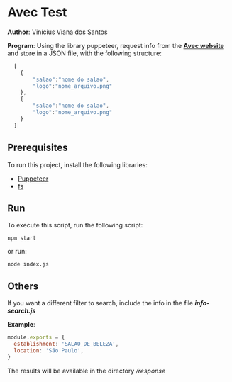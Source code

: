 # Avec Test

**Author**: Vinícius Viana dos Santos

**Program**: Using the library puppeteer, request info from the [**Avec website**](https://avec.app/) and
  store in a JSON file, with the following structure:

```js
  [
    {
        "salao":"nome do salao",
        "logo":"nome_arquivo.png"
    },
    {
        "salao":"nome do salao",
        "logo":"nome_arquivo.png"
    }
  ]
```

## Prerequisites

To run this project, install the following libraries:
- [Puppeteer](https://github.com/GoogleChrome/puppeteer)
- [fs](https://www.npmjs.com/package/fs)

## Run

To execute this script, run the following script:

`npm start`

or run:

 `node index.js`

## Others
If you want a different filter to search, include the info in the file *__info-search.js__*

**Example**:
```js
module.exports = {
  establishment: 'SALAO_DE_BELEZA',
  location: 'São Paulo',
}
```
  The results will be available in the directory */response*
